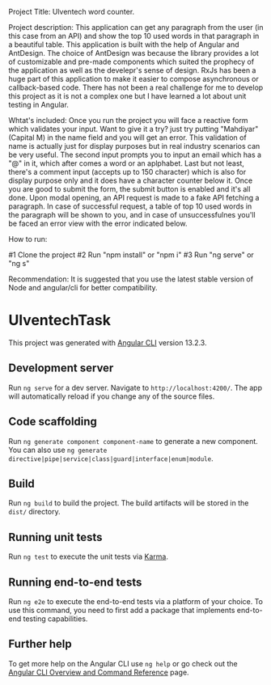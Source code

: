 Project Title: Ulventech word counter.

Project description: This application can get any paragraph from the user (in this case from an API) and show the top 10 used words in that paragraph in a beautiful table. This application is built with the help of Angular and AntDesign. The choice of AntDesign was because the library provides a lot of customizable and pre-made components which suited the prophecy of the application as well as the develepr's sense of design. RxJs has been a huge part of this application to make it easier to compose asynchronous or callback-based code. There has not been a real challenge for me to develop this project as it is not a complex one but I have learned a lot about unit testing in Angular. 

Whtat's included:
Once you run the project you will face a reactive form which validates your input. Want to give it a try? just try putting "Mahdiyar" (Capital M) in the name field and you will get an error. This validation of name is actually just for display purposes but in real industry scenarios can be very useful. The second input prompts you to input an email which has a "@" in it, which after comes a word or an aplphabet. Last but not least, there's a comment input (accepts up to 150 character) which is also for display purpose only and it does have a character counter below it. Once you are good to submit the form, the submit button is enabled and it's all done. Upon modal opening, an API request is made to a fake API fetching a paragraph. In case of successful request, a table of top 10 used words in the paragraph will be shown to you, and in case of unsuccessfulnes you'll be faced an error view with the error indicated below. 

How to run:

#1 Clone the project 
#2 Run "npm install" or "npm i"
#3 Run "ng serve" or "ng s"

Recommendation: It is suggested that you use the latest stable version of Node and angular/cli for better compatibility.


# UlventechTask

This project was generated with [Angular CLI](https://github.com/angular/angular-cli) version 13.2.3.

## Development server

Run `ng serve` for a dev server. Navigate to `http://localhost:4200/`. The app will automatically reload if you change any of the source files.

## Code scaffolding

Run `ng generate component component-name` to generate a new component. You can also use `ng generate directive|pipe|service|class|guard|interface|enum|module`.

## Build

Run `ng build` to build the project. The build artifacts will be stored in the `dist/` directory.

## Running unit tests

Run `ng test` to execute the unit tests via [Karma](https://karma-runner.github.io).

## Running end-to-end tests

Run `ng e2e` to execute the end-to-end tests via a platform of your choice. To use this command, you need to first add a package that implements end-to-end testing capabilities.

## Further help

To get more help on the Angular CLI use `ng help` or go check out the [Angular CLI Overview and Command Reference](https://angular.io/cli) page.
